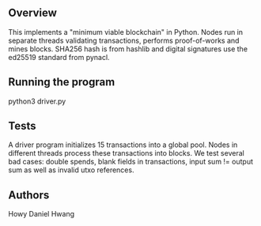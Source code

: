 ## Overview
This implements a "minimum viable blockchain" in Python. Nodes run in separate threads validating transactions, performs proof-of-works and mines blocks. SHA256 hash is from hashlib and digital signatures use the ed25519 standard from pynacl.

## Running the program 
python3 driver.py

## Tests
A driver program initializes 15 transactions into a global pool. Nodes in different threads process these transactions into blocks.
We test several bad cases: double spends, blank fields in transactions, input sum != output sum as well as invalid utxo references. 

## Authors
Howy
Daniel Hwang
